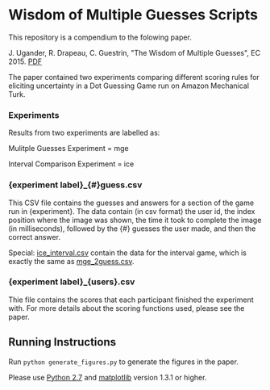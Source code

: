 # Wisdom of Multiple Guesses Scripts

This repository is a compendium to the folowing paper.

J. Ugander, R. Drapeau, C. Guestrin, "The Wisdom of Multiple Guesses", EC 2015. [PDF](http://www.stanford.edu/~jugander/papers/ec15-multipleguesses.pdf)

The paper contained two experiments comparing different scoring rules for eliciting uncertainty in a Dot Guessing Game run on Amazon Mechanical Turk. 

### Experiments

Results from two experiments are labelled as:

Mulitple Guesses Experiment = mge

Interval Comparison Experiment = ice

### {experiment label}_{#}guess.csv

This CSV file contains the guesses and answers for a section of the game run in {experiment}. The data contain (in csv format) the user id, the index position where the image was shown, the time it took to complete the image (in milliseconds), followed by the {#} guesses the user made, and then the correct answer.

Special: [ice_interval.csv](ice_data/ice_interval.csv) contain the data for the interval game, which is exactly the same as [mge_2guess.csv](mge_data/mge_2guess.csv).

### {experiment label}_{users}.csv

Thie file contains the scores that each participant finished the experiment with. For more details about the scoring functions used, please see the paper.

## Running Instructions

Run `python generate_figures.py` to generate the figures in the paper.

Please use [Python 2.7](https://www.python.org/download/releases/2.7/) and [matplotlib](http://matplotlib.org/) version 1.3.1 or higher.

